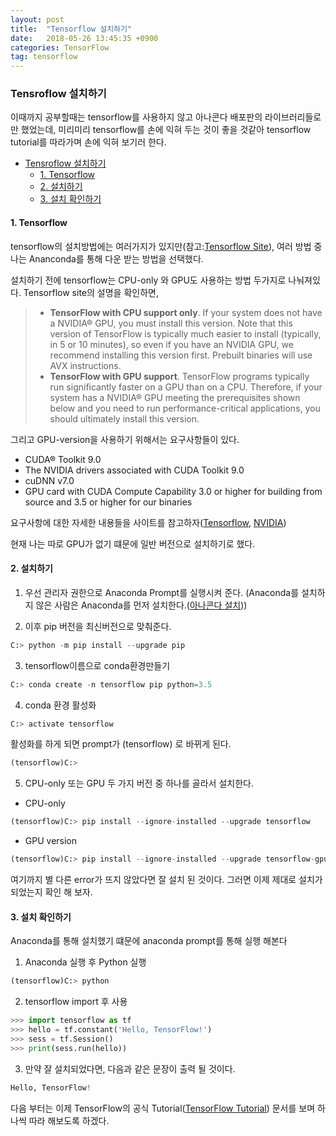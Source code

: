 ```yaml
---
layout: post
title:  "Tensorflow 설치하기"
date:   2018-05-26 13:45:35 +0900
categories: TensorFlow
tag: tensorflow
---
```


### Tensroflow 설치하기

이때까지 공부할때는 tensorflow를 사용하지 않고 아나콘다 배포판의 라이브러리들로만 했었는데, 미리미리 tensorflow를 손에 익혀 두는 것이 좋을 것같아 tensorflow tutorial를 따라가며 손에 익혀 보기러 한다.


<!-- @import "[TOC]" {cmd="toc" depthFrom=1 depthTo=6 orderedList=false} -->
<!-- code_chunk_output -->

* [Tensroflow 설치하기](#tensroflow-설치하기)
	* [1. Tensorflow](#1-tensorflow)
	* [2. 설치하기](#2-설치하기)
	* [3. 설치 확인하기](#3-설치-확인하기)

<!-- /code_chunk_output -->


#### 1. Tensorflow

tensorflow의 설치방법에는 여러가지가 있지만(참고:[Tensorflow Site](https://www.tensorflow.org/install/)), 여러 방법 중 나는 Ananconda를 통해 다운 받는 방법을 선택했다.

설치하기 전에 tensorflow는 CPU-only 와 GPU도 사용하는 방법 두가지로 나눠져있다.
Tensorflow site의 설명을 확인하면,

> * **TensorFlow with CPU support only**. If your system does not have a NVIDIA® GPU, you must install this version. Note that this version of TensorFlow is typically much easier to install (typically, in 5 or 10 minutes), so even if you have an NVIDIA GPU, we recommend installing this version first. Prebuilt binaries will use AVX instructions.
> * **TensorFlow with GPU support**. TensorFlow programs typically run significantly faster on a GPU than on a CPU. Therefore, if your system has a NVIDIA® GPU meeting the prerequisites shown below and you need to run performance-critical applications, you should ultimately install this version.

그리고 GPU-version을 사용하기 위해서는 요구사항들이 있다.
* CUDA® Toolkit 9.0
* The NVIDIA drivers associated with CUDA Toolkit 9.0
* cuDNN v7.0
* GPU card with CUDA Compute Capability 3.0 or higher for building from source and 3.5 or higher for our binaries

요구사항에 대한 자세한 내용들을 사이트를 참고하자([Tensorflow](https://www.tensorflow.org/install/install_windows), [NVIDIA](https://developer.nvidia.com/))

현재 나는 따로 GPU가 없기 떄문에 일반 버전으로 설치하기로 했다.


#### 2. 설치하기

1. 우선 관리자 권한으로 Anaconda Prompt를 실행시켜 준다.
(Anaconda를 설치하지 않은 사람은 Anaconda를 먼저 설치한다.([아나콘다 설치](https://www.anaconda.com/download/)))

2. 이후 pip 버전을 최신버전으로 맞춰준다.
```python
C:> python -m pip install --upgrade pip
```
3. tensorflow이름으로 conda환경만들기
```python
C:> conda create -n tensorflow pip python=3.5
```
4. conda 환경 활성화
```python
C:> activate tensorflow
```
활성화를 하게 되면 prompt가 (tensorflow) 로 바뀌게 된다.
```python
(tensorflow)C:>
```

5. CPU-only 또는 GPU 두 가지 버전 중 하나를 골라서 설치한다.

* CPU-only
```python
(tensorflow)C:> pip install --ignore-installed --upgrade tensorflow
```
* GPU version
```python
(tensorflow)C:> pip install --ignore-installed --upgrade tensorflow-gpu
```

여기까지 별 다른 error가 뜨지 않았다면 잘 설치 된 것이다.
그러면 이제 제대로 설치가 되었는지 확인 해 보자.

#### 3. 설치 확인하기

Anaconda를 통해 설치했기 떄문에 anaconda prompt를 통해 실행 해본다

1. Anaconda 실행 후 Python 실행
```python
(tensorflow)C:> python
```
2. tensorflow import 후 사용
```Python
>>> import tensorflow as tf
>>> hello = tf.constant('Hello, TensorFlow!')
>>> sess = tf.Session()
>>> print(sess.run(hello))
```
3. 만약 잘 설치되었다면, 다음과 같은 문장이 출력 될 것이다.
```python
Hello, TensorFlow!
```

다음 부터는 이제 TensorFlow의 공식 Tutorial([TensorFlow Tutorial](https://www.tensorflow.org/tutorials/)) 문서를 보며 하나씩 따라 해보도록 하겠다.
